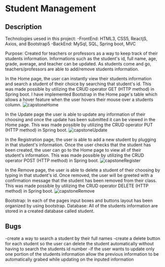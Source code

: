 # Student Management

## Description
Technologies uesed in this project:
  -FrontEnd: HTML3, CSS5, ReactjS, Axios, and Bootstrap5
  -BackEnd: MySql, SQL, Spring boot, MVC

Purpose: Created for teachers or professors as a way to keep track of their students information. Informations such as the student's id, full name, age, grade, average, and teacher can be updated. As students come and go, teachers/professors are able to add/remove students information. 

In the Home page, the user can instantly view their students information and search a student of their choice by searching that student's id. This was made possible by utilizing the CRUD operator GET (HTTP method) in Spring boot. I have implemented Bootstrap in the Home page's table which allows a hover feature when the user hovers their mouse over a students column.
![capstoneHome](https://user-images.githubusercontent.com/80718484/123991393-af0c3000-d998-11eb-8a97-b85072dcbcd1.PNG)



In the Update page the user is able to update any information of their choosing and once the update has been submitted it can be viewed in the Home page. This was made possible by utilizing the CRUD operator PUT (HTTP method) in Spring boot.
![capstoneUpdate](https://user-images.githubusercontent.com/80718484/123992327-87699780-d999-11eb-9b59-aec66aa48371.PNG)



In the Registration page, the user is able to add a new student by plugging in that student's information. Once the user checks that the student has been created, the user can go to the Home page to view all of their student's information. This was made possible by utilizing the CRUD operator POST (HTTP method) in Spring boot.
![capstoneRegister](https://user-images.githubusercontent.com/80718484/123991577-d8c55700-d998-11eb-89bd-2982bdbcf50e.PNG)



In the Remove page, the user is able to delete a student of their choosing by typing in that student's id. Once removed, the user will be greeted with a confirmation message that the student has been removed from their class. This was made possible by utilizing the CRUD operator DELETE (HTTP method) in Spring boot.
![capstoneRemove](https://user-images.githubusercontent.com/80718484/123991914-204be300-d999-11eb-991c-6f6c801611cd.PNG)



Bootstrap: In each of the pages input boxes and buttons layout has been organized by using bootstrap. 
Database: All of the students information are stored in a created database called student.

## Bugs
  -create a way to search a student by their full names
  -create a delete button for each student so the user can delete the student automatically without having to search the students id number
  -if the user wants to update only one portion of the students information allow the previous information to be automatically grabed while updating on the inputed information
